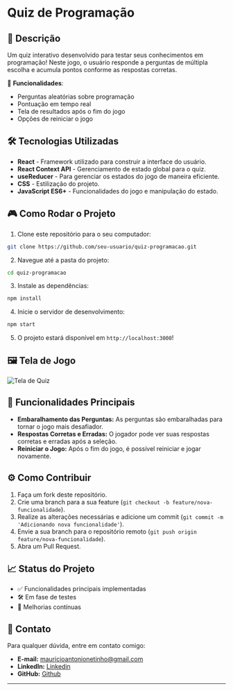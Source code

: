 
# **Quiz de Programação**

## 📌 Descrição

Um quiz interativo desenvolvido para testar seus conhecimentos em programação! Neste jogo, o usuário responde a perguntas de múltipla escolha e acumula pontos conforme as respostas corretas.

🚀 **Funcionalidades**:
- Perguntas aleatórias sobre programação
- Pontuação em tempo real
- Tela de resultados após o fim do jogo
- Opções de reiniciar o jogo

## 🛠️ Tecnologias Utilizadas

- **React** - Framework utilizado para construir a interface do usuário.
- **React Context API** - Gerenciamento de estado global para o quiz.
- **useReducer** - Para gerenciar os estados do jogo de maneira eficiente.
- **CSS** - Estilização do projeto.
- **JavaScript ES6+** - Funcionalidades do jogo e manipulação do estado.

## 🎮 Como Rodar o Projeto

1. Clone este repositório para o seu computador:

```bash
git clone https://github.com/seu-usuario/quiz-programacao.git
```

2. Navegue até a pasta do projeto:

```bash
cd quiz-programacao
```

3. Instale as dependências:

```bash
npm install
```

4. Inicie o servidor de desenvolvimento:

```bash
npm start
```

5. O projeto estará disponível em `http://localhost:3000`!

## 🖼️ Tela de Jogo

![Tela de Quiz](https://user-images.githubusercontent.com/123456789/quiz-image.jpg)

## 🔄 Funcionalidades Principais

- **Embaralhamento das Perguntas:** As perguntas são embaralhadas para tornar o jogo mais desafiador.
- **Respostas Corretas e Erradas:** O jogador pode ver suas respostas corretas e erradas após a seleção.
- **Reiniciar o Jogo:** Após o fim do jogo, é possível reiniciar e jogar novamente.
  
## ⚙️ Como Contribuir

1. Faça um fork deste repositório.
2. Crie uma branch para a sua feature (`git checkout -b feature/nova-funcionalidade`).
3. Realize as alterações necessárias e adicione um commit (`git commit -m 'Adicionando nova funcionalidade'`).
4. Envie a sua branch para o repositório remoto (`git push origin feature/nova-funcionalidade`).
5. Abra um Pull Request.

## 📈 Status do Projeto

- ✅ Funcionalidades principais implementadas
- 🛠️ Em fase de testes
- 🚧 Melhorias contínuas

## 💬 Contato

Para qualquer dúvida, entre em contato comigo:

- **E-mail:** mauricioantonionetinho@gmail.com
- **LinkedIn:** [Linkedin](https://www.linkedin.com/in/mauricio-theodoro-98443598/)
- **GitHub:** [Github](https://github.com/mauricio-theodoro)

---


